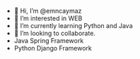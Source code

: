 - 👋 Hi, I’m @emncaymaz
- 👀 I’m interested in WEB
- 🌱 I’m currently learning Python and Java
- 💞️ I’m looking to collaborate.
- Java Spring Framework
- Python Django Framework

<!---
emncaymaz/emncaymaz is a ✨ special ✨ repository because its `README.md` (this file) appears on your GitHub profile.
You can click the Preview link to take a look at your changes.
--->
